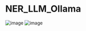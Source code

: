 # NER_LLM_Ollama
![image](https://github.com/user-attachments/assets/19f47b51-bbe8-4bf5-aa66-d56e46be6210)
![image](https://github.com/user-attachments/assets/61ee4d0e-b173-4c47-aecd-e5d59f91d49c)
